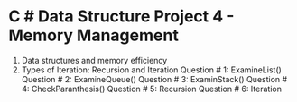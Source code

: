 # C # Data Structure Project 4 - Memory Management
1. Data structures and memory efficiency
2. Types of Iteration: Recursion and Iteration
Question # 1: ExamineList()
Question # 2: ExamineQueue()
Question # 3: ExaminStack()
Question # 4: CheckParanthesis()
Question # 5: Recursion
Question # 6: Iteration
